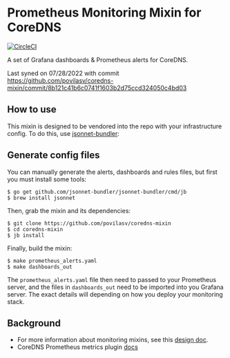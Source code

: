 # Prometheus Monitoring Mixin for CoreDNS
[![CircleCI](https://circleci.com/gh/povilasv/coredns-mixin/tree/master.svg?style=shield)](https://circleci.com/gh/povilasv/coredns-mixin)

A set of Grafana dashboards & Prometheus alerts for CoreDNS.

Last syned on 07/28/2022 with commit https://github.com/povilasv/coredns-mixin/commit/8b121c41b6c0741f1603b2d75ccd324050c4bd03

## How to use

This mixin is designed to be vendored into the repo with your infrastructure config.
To do this, use [jsonnet-bundler](https://github.com/jsonnet-bundler/jsonnet-bundler):

## Generate config files

You can manually generate the alerts, dashboards and rules files, but first you
must install some tools:

```
$ go get github.com/jsonnet-bundler/jsonnet-bundler/cmd/jb
$ brew install jsonnet
```

Then, grab the mixin and its dependencies:

```
$ git clone https://github.com/povilasv/coredns-mixin
$ cd coredns-mixin
$ jb install
```

Finally, build the mixin:

```
$ make prometheus_alerts.yaml
$ make dashboards_out
```

The `prometheus_alerts.yaml` file then need to passed
to your Prometheus server, and the files in `dashboards_out` need to be imported
into you Grafana server.  The exact details will depending on how you deploy your
monitoring stack.

## Background

* For more information about monitoring mixins, see this [design doc](https://docs.google.com/document/d/1A9xvzwqnFVSOZ5fD3blKODXfsat5fg6ZhnKu9LK3lB4/edit#).
* CoreDNS Prometheus metrics plugin [docs](https://github.com/coredns/coredns/tree/master/plugin/metrics)
